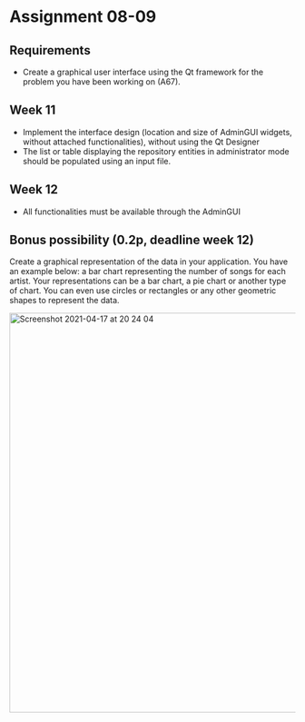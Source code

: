 # Assignment 08-09

## Requirements
- Create a graphical user interface using the Qt framework for the problem you have been working on (A67).

## Week 11
- Implement the interface design (location and size of AdminGUI widgets, without attached functionalities), without using the Qt Designer
- The list or table displaying the repository entities in administrator mode should be populated using an input file. 

## Week 12 
-	All functionalities must be available through the AdminGUI

## Bonus possibility (0.2p, deadline week 12)
Create a graphical representation of the data in your application. You have an example below: a bar chart representing the number of songs for each artist. Your representations can be a bar chart, a pie chart or another type of chart. You can even use circles or rectangles or any other geometric shapes to represent the data.

<img width="704" alt="Screenshot 2021-04-17 at 20 24 04" src="https://user-images.githubusercontent.com/25611695/115121335-df0f7e00-9fba-11eb-8839-40cd55da1d69.png">

